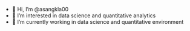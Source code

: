 - 👋 Hi, I’m @asangkla00
- 👀 I’m interested in data science and quantitative analytics
- 🌱 I’m currently working in data science and quantitative environment


<!---
asangkla00/asangkla00 is a ✨ special ✨ repository because its `README.md` (this file) appears on your GitHub profile.
You can click the Preview link to take a look at your changes.
--->
